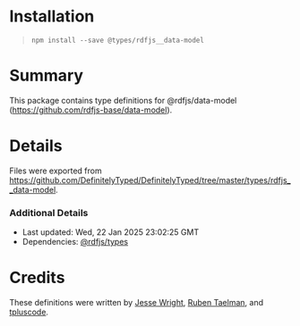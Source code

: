 # Installation
> `npm install --save @types/rdfjs__data-model`

# Summary
This package contains type definitions for @rdfjs/data-model (https://github.com/rdfjs-base/data-model).

# Details
Files were exported from https://github.com/DefinitelyTyped/DefinitelyTyped/tree/master/types/rdfjs__data-model.

### Additional Details
 * Last updated: Wed, 22 Jan 2025 23:02:25 GMT
 * Dependencies: [@rdfjs/types](https://npmjs.com/package/@rdfjs/types)

# Credits
These definitions were written by [Jesse Wright](https://github.com/jeswr), [Ruben Taelman](https://github.com/rubensworks), and [tpluscode](https://github.com/tpluscode).

